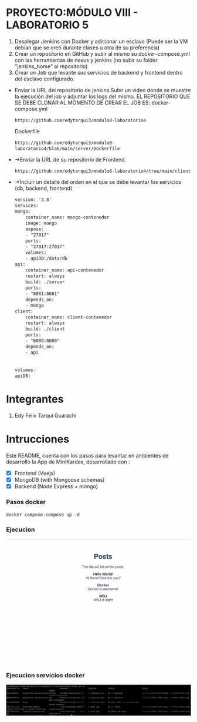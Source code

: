 # PROYECTO:MÓDULO VIII - LABORATORIO 5
1.  Desplegar Jenkins con Docker y adicionar un esclavo (Puede ser la VM debían que se creó durante clases u otra de su preferencia)
2. Crear un repositorio en GitHub y subir al mismo su docker-compose.yml  con las herramientas de nexus y jenkins (no subir su folder "jenkins_home" al repositorio)
3. Crear un Job que levante sus servicios de backend y frontend  dentro del esclavo configurado.

- Enviar la URL del repositorio de jenkins
Subir un video donde se muestre la ejecución del job y adjuntar los logs del mismo.
EL REPOSITORIO QUE SE DEBE CLONAR AL MOMENTO DE CREAR EL JOB ES:
docker-compose.yml
    ```commandline
    https://github.com/edytarqui3/modulo8-laboratorio4
    ```
    Dockerfile
    ```commandline
    https://github.com/edytarqui3/modulo8-laboratorio4/blob/main/server/Dockerfile
    ```
- ->Enviar la URL de su repositorio de Frontend.
    ```commandline
    https://github.com/edytarqui3/modulo8-laboratorio4/tree/main/client
    ```
- ->Incluir un detalle del orden en el que se debe levantar los servicios (db, backend, frontend)
    ```
    version: '3.8'
    services: 
    mongo:
        container_name: mongo-contenedor
        image: mongo
        expose: 
        - "27017"
        ports: 
        - "27017:27017"
        volumes: 
        - apiDB:/data/db
    api:
        container_name: api-contenedor
        restart: always
        build: ./server
        ports: 
        - "8081:8081"
        depends_on: 
        - mongo
    client:
        container_name: client-contenedor
        restart: always
        build: ./client
        ports: 
        - "8080:8080"
        depends_on: 
        - api


    volumes: 
    apiDB:
    ```

# Integrantes
1. Edy Felix Tarqui Guarachi  

# Intrucciones
Este README, cuenta con los pasos para levantar en ambientes de desarrollo la App de MiniKardex, desarrollado con  :

- [x] Frontend (Vuejs)
- [x] MongoDB (with Mongoose schemas)
- [x] Backend (Node Express + mongo) 

### Pasos docker ###
```commandline
docker compose-compose up -d 
```
### Ejecucion ###

![Ejecucion](pantallas/frontend.png)
### Ejecucion servicios docker ###

![Ejecucion](pantallas/servicios.png)